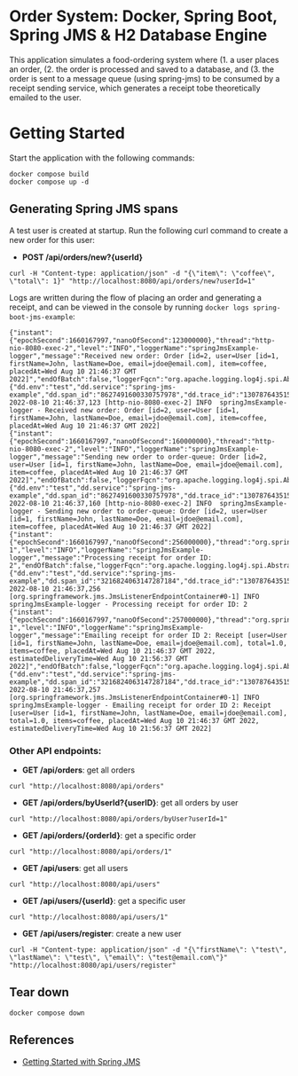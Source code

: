 # Order System: Docker, Spring Boot, Spring JMS & H2 Database Engine

This application simulates a food-ordering system where (1. a user places an order, (2. the order is processed and saved to a database, and (3. the order is sent to a message queue (using spring-jms) to be consumed by a receipt sending service, which generates a receipt tobe theoretically emailed to the user.

# Getting Started

Start the application with the following commands:
```
docker compose build
docker compose up -d
```

## Generating Spring JMS spans

A test user is created at startup. Run the following curl command to create a new order for this user:

- **POST /api/orders/new?{userId}**

```
curl -H "Content-type: application/json" -d "{\"item\": \"coffee\", \"total\": 1}" "http://localhost:8080/api/orders/new?userId=1"
```


Logs are written during the flow of placing an order and generating a receipt, and can be viewed in the console by running `docker logs spring-boot-jms-example`:
```
{"instant":{"epochSecond":1660167997,"nanoOfSecond":123000000},"thread":"http-nio-8080-exec-2","level":"INFO","loggerName":"springJmsExample-logger","message":"Received new order: Order [id=2, user=User [id=1, firstName=John, lastName=Doe, email=jdoe@email.com], item=coffee, placedAt=Wed Aug 10 21:46:37 GMT 2022]","endOfBatch":false,"loggerFqcn":"org.apache.logging.log4j.spi.AbstractLogger","contextMap":{"dd.env":"test","dd.service":"spring-jms-example","dd.span_id":"8627491600330757978","dd.trace_id":"1307876435156991438","dd.version":"1.0.0"},"threadId":319,"threadPriority":5}
2022-08-10 21:46:37,123 [http-nio-8080-exec-2] INFO  springJmsExample-logger - Received new order: Order [id=2, user=User [id=1, firstName=John, lastName=Doe, email=jdoe@email.com], item=coffee, placedAt=Wed Aug 10 21:46:37 GMT 2022]
{"instant":{"epochSecond":1660167997,"nanoOfSecond":160000000},"thread":"http-nio-8080-exec-2","level":"INFO","loggerName":"springJmsExample-logger","message":"Sending new order to order-queue: Order [id=2, user=User [id=1, firstName=John, lastName=Doe, email=jdoe@email.com], item=coffee, placedAt=Wed Aug 10 21:46:37 GMT 2022]","endOfBatch":false,"loggerFqcn":"org.apache.logging.log4j.spi.AbstractLogger","contextMap":{"dd.env":"test","dd.service":"spring-jms-example","dd.span_id":"8627491600330757978","dd.trace_id":"1307876435156991438","dd.version":"1.0.0"},"threadId":319,"threadPriority":5}
2022-08-10 21:46:37,160 [http-nio-8080-exec-2] INFO  springJmsExample-logger - Sending new order to order-queue: Order [id=2, user=User [id=1, firstName=John, lastName=Doe, email=jdoe@email.com], item=coffee, placedAt=Wed Aug 10 21:46:37 GMT 2022]
{"instant":{"epochSecond":1660167997,"nanoOfSecond":256000000},"thread":"org.springframework.jms.JmsListenerEndpointContainer#0-1","level":"INFO","loggerName":"springJmsExample-logger","message":"Processing receipt for order ID: 2","endOfBatch":false,"loggerFqcn":"org.apache.logging.log4j.spi.AbstractLogger","contextMap":{"dd.env":"test","dd.service":"spring-jms-example","dd.span_id":"3216824063147287184","dd.trace_id":"1307876435156991438","dd.version":"1.0.0"},"threadId":34,"threadPriority":5}
2022-08-10 21:46:37,256 [org.springframework.jms.JmsListenerEndpointContainer#0-1] INFO  springJmsExample-logger - Processing receipt for order ID: 2
{"instant":{"epochSecond":1660167997,"nanoOfSecond":257000000},"thread":"org.springframework.jms.JmsListenerEndpointContainer#0-1","level":"INFO","loggerName":"springJmsExample-logger","message":"Emailing receipt for order ID 2: Receipt [user=User [id=1, firstName=John, lastName=Doe, email=jdoe@email.com], total=1.0, items=coffee, placedAt=Wed Aug 10 21:46:37 GMT 2022, estimatedDeliveryTime=Wed Aug 10 21:56:37 GMT 2022]","endOfBatch":false,"loggerFqcn":"org.apache.logging.log4j.spi.AbstractLogger","contextMap":{"dd.env":"test","dd.service":"spring-jms-example","dd.span_id":"3216824063147287184","dd.trace_id":"1307876435156991438","dd.version":"1.0.0"},"threadId":34,"threadPriority":5}
2022-08-10 21:46:37,257 [org.springframework.jms.JmsListenerEndpointContainer#0-1] INFO  springJmsExample-logger - Emailing receipt for order ID 2: Receipt [user=User [id=1, firstName=John, lastName=Doe, email=jdoe@email.com], total=1.0, items=coffee, placedAt=Wed Aug 10 21:46:37 GMT 2022, estimatedDeliveryTime=Wed Aug 10 21:56:37 GMT 2022]
```

### Other API endpoints:

- **GET /api/orders**: get all orders
```
curl "http://localhost:8080/api/orders"
```
- **GET /api/orders/byUserId?{userID}**: get all orders by user
```
curl "http://localhost:8080/api/orders/byUser?userId=1"
```
- **GET /api/orders/{orderId}**: get a specific order
```
curl "http://localhost:8080/api/orders/1" 
```
- **GET /api/users**: get all users
```
curl "http://localhost:8080/api/users" 
```
- **GET /api/users/{userId}**: get a specific user
```
curl "http://localhost:8080/api/users/1"
```
- **GET /api/users/register**: create a new user
```
curl -H "Content-type: application/json" -d "{\"firstName\": \"test\", \"lastName\": \"test\", \"email\": \"test@email.com\"}" "http://localhost:8080/api/users/register"
```

## Tear down

```
docker compose down
```

## References
- [Getting Started with Spring JMS](https://spring.io/guides/gs/messaging-jms/)
